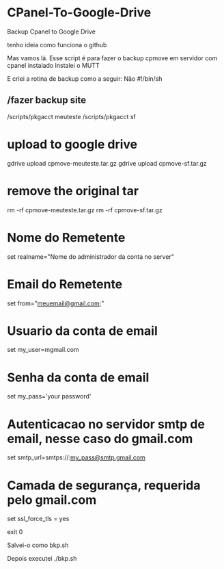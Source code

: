 # CPanel-To-Google-Drive
Backup Cpanel to Google Drive


tenho ideia como funciona o github


Mas vamos lá.  Esse script é para fazer o backup cpmove em servidor com cpanel instalado
  Instalei o MUTT

E criei a rotina de backup como a seguir:
Não
#!/bin/sh
## /fazer backup site

/scripts/pkgacct meuteste
/scripts/pkgacct sf

# upload to google drive
gdrive upload cpmove-meuteste.tar.gz
gdrive upload cpmove-sf.tar.gz

# remove the original tar
rm -rf cpmove-meuteste.tar.gz
rm -rf cpmove-sf.tar.gz

# Nome do Remetente
set realname="Nome do administrador da conta no server"

# Email do Remetente
set from="meuemail@gmail.com;"

# Usuario da conta de email
set my_user=mgmail.com

# Senha da conta de email
set my_pass='your password'

# Autenticacao no servidor smtp de email, nesse caso do gmail.com
set smtp_url=smtps://$:$my_pass@smtp.gmail.com

# Camada de segurança, requerida pelo gmail.com
set ssl_force_tls = yes

exit 0

Salvei-o como bkp.sh


Depois executei ./bkp.sh
